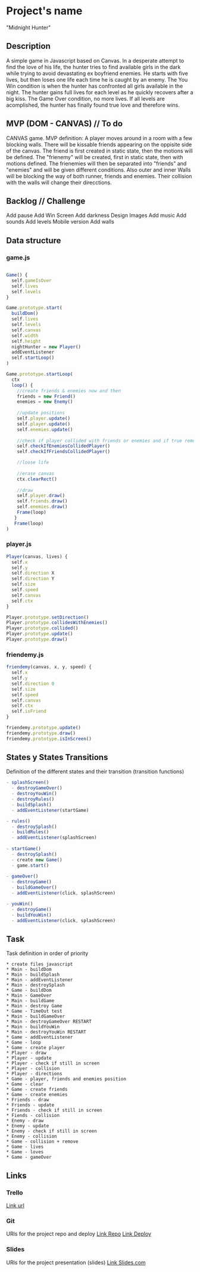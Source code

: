 # Project's name
"Midnight Hunter"

## Description
A simple game in Javascript based on Canvas. In a desperate attempt to find the love of his life, the hunter tries to find available girls in the dark while trying to avoid devastating ex boyfriend enemies. He starts with five lives, but then loses one life each time he is caught by an enemy. The You Win condition is when the hunter has confronted all girls available in the night. The hunter gains full lives for each level as he quickly recovers after a big kiss. The Game Over condition, no more lives. If all levels are acomplished, the hunter has finally found true love and therefore wins.


## MVP (DOM - CANVAS) // To do
CANVAS game. MVP definition: A player moves around in a room with a few blocking walls. There will be kissable friends appearing on the oppisite side of the canvas. The friend is first created in static state, then the motions will be defined. The "frienemy" will be created, first in static state, then with motions defined. The frienemies will then be separated into "friends" and "enemies" and will be given different conditions. Also outer and inner Walls will be blocking the way of both runner, friends and enemies. Their collision with the walls will change their direcctions.


## Backlog // Challenge
Add pause
Add Win Screen
Add darkness
Design
Images
Add music
Add sounds
Add levels
Mobile version
Add walls


## Data structure

### game.js

```javascript

Game() {
  self.gameIsOver
  self.lives
  self.levels
}

Game.prototype.start(
  buildDom()
  self.lives
  self.levels
  self.canvas
  self.width
  self.height
  nightHunter = new Player()
  addEventListener
  self.startLoop()
)

Game.prototype.startLoop(
  ctx
  loop() {
    //create friends & enemies now and then
    friends = new Friend()
    enemies = new Enemy()
    
    //update positions
    self.player.update()
    self.player.update()
    self.enemies.update()
    
    //check if player collided with friends or enemies and if true remove
    self.checkIfEnemiesCollidedPlayer()
    self.checkIfFriendsCollidedPlayer()

    //loose life
    
    //erase canvas
    ctx.clearRect()
    
    //draw
    self.player.draw()
    self.friends.draw()
    self.enemies.draw()
    Frame(loop)
   }
   Frame(loop)
)
```

### player.js

```javascript
Player(canvas, lives) {
  self.x
  self.y
  self.direction X
  self.direction Y
  self.size
  self.speed
  self.canvas
  self.ctx
}

Player.prototype.setDirection()
Player.prototype.collidesWithEnemies()
Player.prototype.collided()
Player.prototype.update()
Player.prototype.draw()
```

### friendemy.js

```javascript
friendemy(canvas, x, y, speed) {
  self.x
  self.y
  self.direction 0
  self.size
  self.speed
  self.canvas
  self.ctx
  self.isFriend
}

friendemy.prototype.update()
friendemy.prototype.draw()
friendemy.prototype.isInScreen()
```


## States y States Transitions
Definition of the different states and their transition (transition functions)

```javascript
- splashScreen()
  - destroyGameOver()
  - destroyYouWin()
  - destroyRules()
  - buildSplash()
  - addEventListener(startGame)

- rules()
  - destroySplash()
  - buildRules()
  - addEventListener(splashScreen)
  
- startGame()
  - destroySplash()
  - create new Game()
  - game.start()
  
- gameOver()
  - destroyGame()
  - buildGameOver()
  - addEventListener(click, splashScreen) 

- youWin()
  - destroyGame()
  - buildYouWin()
  - addEventListener(click, splashScreen)
  ```


## Task
Task definition in order of priority
```
* create files javascript
* Main - buildDom
* Main - buildSplash
* Main - addEventListener
* Main - destroySplash
* Game - buildDom
* Main - GameOver
* Main - buildGame
* Main - destroy Game
* Game - TimeOut test
* Main - buildGameOver 
* Main - destroyGameOver RESTART
* Main - buildYouWin
* Main - destroyYouWin RESTART
* Game - addEventListener
* Game - loop
* Game - create player
* Player - draw
* Player - update
* Player - check if still in screen
* Player - collision
* Player - directions
* Game - player, friends and enemies position
* Game - clear
* Game - create friends
* Game - create enemies
* Friends - draw
* Friends - update
* Friends - check if still in screen
* Fiends - collision
* Enemy - draw
* Enemy - update
* Enemy - check if still in screen
* Enemy - collision
* Game - collision + remove
* Game - lives
* Game - loves
* Game - gameOver
```


## Links

### Trello
[Link url](https://trello.com)


### Git
URls for the project repo and deploy
[Link Repo](http://github.com)
[Link Deploy](http://github.com)


### Slides
URls for the project presentation (slides)
[Link Slides.com](http://slides.com)
